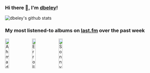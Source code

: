### Hi there 👋, I'm [dbeley](https://dbeley.ovh/en)!

![dbeley's github stats](https://github-readme-stats.vercel.app/api?username=dbeley)

### My most listened-to albums on [last.fm](https://www.last.fm/user/d_beley) over the past week

[<img src='https://lastfm.freetls.fastly.net/i/u/300x300/c4946c8d3977491f912181f10bf87f9b.jpg' width='16%' height='16%' alt='Ahmad Jamal - Chamber Music Of The New Jazz'>](https://www.last.fm/music/ahmad%2bjamal/chamber%2bmusic%2bof%2bthe%2bnew%2bjazz)&nbsp;
[<img src='https://lastfm.freetls.fastly.net/i/u/300x300/d48fadde5d81fb6682e6aa7647cdaedc.png' width='16%' height='16%' alt='Erroll Garner - Concert By The Sea'>](https://www.last.fm/music/erroll%2bgarner/concert%2bby%2bthe%2bsea)&nbsp;
[<img src='https://lastfm.freetls.fastly.net/i/u/300x300/79948ef99473b59a1231f387375a658f.jpg' width='16%' height='16%' alt='Sonny Rollins - Tenor Madness'>](https://www.last.fm/music/sonny%2brollins/tenor%2bmadness)&nbsp;

